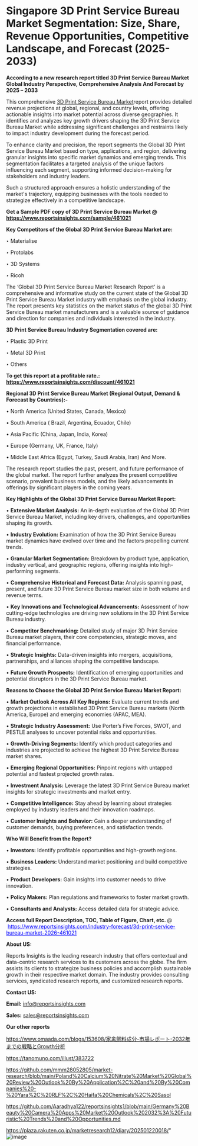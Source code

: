 # Singapore 3D Print Service Bureau Market Segmentation: Size, Share, Revenue Opportunities, Competitive Landscape, and Forecast (2025-2033)

<strong>According to a new research report titled 3D Print Service Bureau Market Global Industry Perspective, Comprehensive Analysis And Forecast by 2025 – 2033</strong>

This comprehensive <a href=https://www.reportsinsights.com/sample/461021>3D Print Service Bureau Market</a>report provides detailed revenue projections at global, regional, and country levels, offering actionable insights into market potential across diverse geographies. It identifies and analyzes key growth drivers shaping the 3D Print Service Bureau Market while addressing significant challenges and restraints likely to impact industry development during the forecast period.

To enhance clarity and precision, the report segments the Global 3D Print Service Bureau Market based on type, applications, and region, delivering granular insights into specific market dynamics and emerging trends. This segmentation facilitates a targeted analysis of the unique factors influencing each segment, supporting informed decision-making for stakeholders and industry leaders.

Such a structured approach ensures a holistic understanding of the market's trajectory, equipping businesses with the tools needed to strategize effectively in a competitive landscape.

<strong>Get a Sample PDF copy of 3D Print Service Bureau Market </strong><strong>@<a href=https://www.reportsinsights.com/sample/461021 style=color:#0000ff;> https://www.reportsinsights.com/sample/461021</a></strong></font>

<strong>Key Competitors of the Global 3D Print Service Bureau Market are:</strong>

‣ Materialise

‣ Protolabs

‣ 3D Systems

‣ Ricoh

The ‘Global 3D Print Service Bureau Market Research Report’ is a comprehensive and informative study on the current state of the Global 3D Print Service Bureau Market industry with emphasis on the global industry. The report presents key statistics on the market status of the global 3D Print Service Bureau market manufacturers and is a valuable source of guidance and direction for companies and individuals interested in the industry.

<strong>3D Print Service Bureau Industry Segmentation covered are:</strong>

‣ Plastic 3D Print

‣ Metal 3D Print

‣ Others

<strong>To get this report at a profitable rate.: <a href=https://www.reportsinsights.com/discount/461021 style=color:#0000ff;>https://www.reportsinsights.com/discount/461021</a></strong></font>

<strong>Regional 3D Print Service Bureau Market (Regional Output, Demand &amp; Forecast by Countries):-</strong>

• North America (United States, Canada, Mexico)

• South America ( Brazil, Argentina, Ecuador, Chile)

• Asia Pacific (China, Japan, India, Korea)

• Europe (Germany, UK, France, Italy)

• Middle East Africa (Egypt, Turkey, Saudi Arabia, Iran) And More.

The research report studies the past, present, and future performance of the global market. The report further analyzes the present competitive scenario, prevalent business models, and the likely advancements in offerings by significant players in the coming years.

<strong>Key Highlights of the Global 3D Print Service Bureau Market Report:</strong>

• <strong>Extensive Market Analysis:</strong> An in-depth evaluation of the Global 3D Print Service Bureau Market, including key drivers, challenges, and opportunities shaping its growth.

• <strong>Industry Evolution:</strong> Examination of how the 3D Print Service Bureau market dynamics have evolved over time and the factors propelling current trends.

• <strong>Granular Market Segmentation:</strong> Breakdown by product type, application, industry vertical, and geographic regions, offering insights into high-performing segments.

• <strong>Comprehensive Historical and Forecast Data:</strong> Analysis spanning past, present, and future 3D Print Service Bureau market size in both volume and revenue terms.

• <strong>Key Innovations and Technological Advancements:</strong> Assessment of how cutting-edge technologies are driving new solutions in the 3D Print Service Bureau industry.

• <strong>Competitor Benchmarking:</strong> Detailed study of major 3D Print Service Bureau market players, their core competencies, strategic moves, and financial performance.

• <strong>Strategic Insights:</strong> Data-driven insights into mergers, acquisitions, partnerships, and alliances shaping the competitive landscape.

• <strong>Future Growth Prospects:</strong> Identification of emerging opportunities and potential disruptors in the 3D Print Service Bureau market.

<strong>Reasons to Choose the Global 3D Print Service Bureau Market Report:</strong>

• <strong>Market Outlook Across All Key Regions:</strong> Evaluate current trends and growth projections in established 3D Print Service Bureau markets (North America, Europe) and emerging economies (APAC, MEA).

• <strong>Strategic Industry Assessment:</strong> Use Porter’s Five Forces, SWOT, and PESTLE analyses to uncover potential risks and opportunities.

• <strong>Growth-Driving Segments:</strong> Identify which product categories and industries are projected to achieve the highest 3D Print Service Bureau market shares.

• <strong>Emerging Regional Opportunities:</strong> Pinpoint regions with untapped potential and fastest projected growth rates.

• <strong>Investment Analysis:</strong> Leverage the latest 3D Print Service Bureau market insights for strategic investments and market entry.

• <strong>Competitive Intelligence:</strong> Stay ahead by learning about strategies employed by industry leaders and their innovation roadmaps.

• <strong>Customer Insights and Behavior:</strong> Gain a deeper understanding of customer demands, buying preferences, and satisfaction trends.

<strong>Who Will Benefit from the Report?</strong>

• <strong>Investors:</strong> Identify profitable opportunities and high-growth regions.

• <strong>Business Leaders:</strong> Understand market positioning and build competitive strategies.

• <strong>Product Developers:</strong> Gain insights into customer needs to drive innovation.

• <strong>Policy Makers:</strong> Plan regulations and frameworks to foster market growth.

• <strong>Consultants and Analysts:</strong> Access detailed data for strategic advice.
</ul>
<strong>Access full Report Description, TOC, Table of Figure, Chart, etc. </strong>@  <a href=https://www.reportsinsights.com/industry-forecast/3d-print-service-bureau-market-2026-461021 style=color:#0000ff;>https://www.reportsinsights.com/industry-forecast/3d-print-service-bureau-market-2026-461021</a></font>

<strong><strong>About US</strong>:</strong>

Reports Insights is the leading research industry that offers contextual and data-centric research services to its customers across the globe. The firm assists its clients to strategize business policies and accomplish sustainable growth in their respective market domain. The industry provides consulting services, syndicated research reports, and customized research reports.

<strong>Contact US:</strong>

<p class=""""><b>Email:</b> <a href=mailto:info@reportsinsights.com>info@reportsinsights.com</a></p>
<p class=""""><b>Sales:</b> <a href=mailto:sales@reportsinsights.com>sales@reportsinsights.com</a></p>

<strong>Our other reports</strong>

<a href=https://www.omaada.com/blogs/153608/家禽飼料成分-市場レポート-2032年までの戦略とGrowth分析>https://www.omaada.com/blogs/153608/家禽飼料成分-市場レポート-2032年までの戦略とGrowth分析</a>

<a href=https://tanomuno.com/illust/383722>https://tanomuno.com/illust/383722</a>

<a href=https://github.com/mmm28052805/market-research/blob/main/Poland%20Calcium%20Nitrate%20Market%20Global%20Review%20Outlook%20By%20Application%2C%20and%20By%20Companies%20-%20Yara%2C%20RLF%2C%20Haifa%20Chemicals%2C%20Sasol>https://github.com/mmm28052805/market-research/blob/main/Poland%20Calcium%20Nitrate%20Market%20Global%20Review%20Outlook%20By%20Application%2C%20and%20By%20Companies%20-%20Yara%2C%20RLF%2C%20Haifa%20Chemicals%2C%20Sasol</a>

<a href=https://github.com/Aaradhya122/reportsinsights1/blob/main/Germany%20Beauty%20Camera%20Apps%20Market%20Outlook%202032%3A%20Futuristic%20Trends%20and%20Opportunities.md>https://github.com/Aaradhya122/reportsinsights1/blob/main/Germany%20Beauty%20Camera%20Apps%20Market%20Outlook%202032%3A%20Futuristic%20Trends%20and%20Opportunities.md</a>

<a href=https://plaza.rakuten.co.jp/marketresearch12/diary/202501220018/>https://plaza.rakuten.co.jp/marketresearch12/diary/202501220018/</a>"
![image](https://github.com/user-attachments/assets/db9fcd5c-431e-44a8-bc2b-e1edb163d38e)
